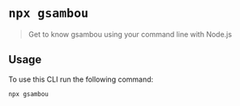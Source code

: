 # `npx gsambou`

> Get to know gsambou using your command line with Node.js

## Usage

To use this CLI run the following command:

```sh
npx gsambou
```
